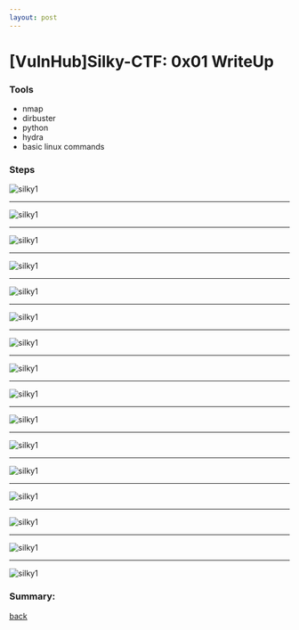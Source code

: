 ```yaml
---
layout: post
---
```


# [VulnHub]Silky-CTF: 0x01 WriteUp


### Tools

* nmap
* dirbuster
* python
* hydra
* basic linux commands

### Steps 


![silky1](/img/silky1/1.png)

------------------------------

![silky1](/img/silky1/2.png)

------------------------------

![silky1](/img/silky1/3.png)

------------------------------

![silky1](/img/silky1/4.png)

------------------------------

![silky1](/img/silky1/5.png)

------------------------------

![silky1](/img/silky1/6.png)

------------------------------

![silky1](/img/silky1/7.png)

------------------------------

![silky1](/img/silky1/8.png)

------------------------------

![silky1](/img/silky1/9.png)

------------------------------

![silky1](/img/silky1/10.png)

------------------------------

![silky1](/img/silky1/11.png)

------------------------------

![silky1](/img/silky1/12.png)

------------------------------

![silky1](/img/silky1/13.png)

------------------------------

![silky1](/img/silky1/14.png)

------------------------------

![silky1](/img/silky1/15.png)

------------------------------

![silky1](/img/silky1/16.png)


### Summary:



[back](./)